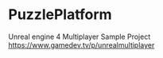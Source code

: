 # PuzzlePlatform
Unreal engine 4 Multiplayer Sample Project
https://www.gamedev.tv/p/unrealmultiplayer

